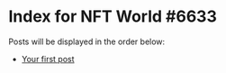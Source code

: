 # Index for NFT World #6633
Posts will be displayed in the order below:

- [Your first post](./001-first.md)

